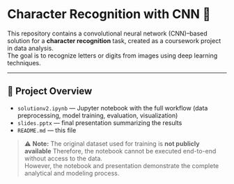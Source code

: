 # Character Recognition with CNN 🧠

This repository contains a convolutional neural network (CNN)–based solution for a **character recognition** task, created as a coursework project in data analysis.  
The goal is to recognize letters or digits from images using deep learning techniques.

---

## 📘 Project Overview

- `solutionv2.ipynb` — Jupyter notebook with the full workflow (data preprocessing, model training, evaluation, visualization)  
- `slides.pptx` — final presentation summarizing the results  
- `README.md` — this file
  
> ⚠️ **Note:** The original dataset used for training is **not publicly available**
> Therefore, the notebook cannot be executed end-to-end without access to the data.  
> However, the notebook and presentation demonstrate the complete analytical and modeling process.
